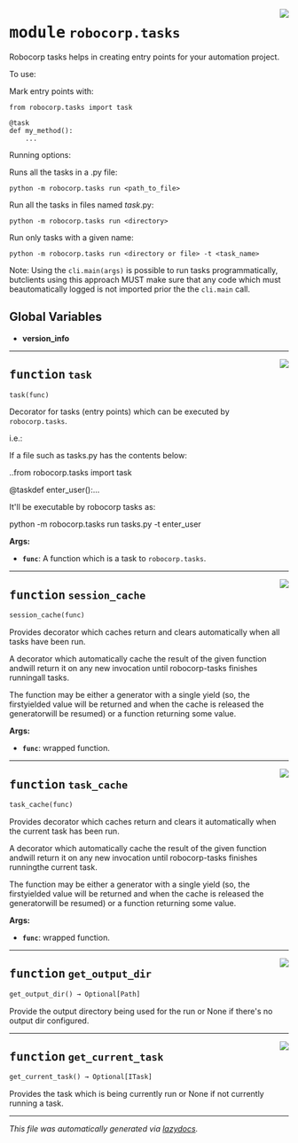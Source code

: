 <!-- markdownlint-disable -->

<a href="../../tasks/src/robocorp/tasks/__init__.py#L0"><img align="right" style="float:right;" src="https://img.shields.io/badge/-source-cccccc?style=flat-square" /></a>

# <kbd>module</kbd> `robocorp.tasks`
Robocorp tasks helps in creating entry points for your automation project.

To use:

Mark entry points with:

```
from robocorp.tasks import task

@task
def my_method():
    ...
```

Running options:

Runs all the tasks in a .py file:

`python -m robocorp.tasks run <path_to_file>`

Run all the tasks in files named *task*.py:

`python -m robocorp.tasks run <directory>`

Run only tasks with a given name:

`python -m robocorp.tasks run <directory or file> -t <task_name>`



Note: Using the `cli.main(args)` is possible to run tasks programmatically, butclients using this approach MUST make sure that any code which must beautomatically logged is not imported prior the the `cli.main` call.

**Global Variables**
---------------
- **version_info**

---

<a href="../../tasks/src/robocorp/tasks/__init__.py#L43"><img align="right" style="float:right;" src="https://img.shields.io/badge/-source-cccccc?style=flat-square" /></a>

## <kbd>function</kbd> `task`

```python
task(func)
```

Decorator for tasks (entry points) which can be executed by `robocorp.tasks`.

i.e.:

If a file such as tasks.py has the contents below:

..from robocorp.tasks import task

@taskdef enter_user():...



It'll be executable by robocorp tasks as:

python -m robocorp.tasks run tasks.py -t enter_user



**Args:**

 - <b>`func`</b>:  A function which is a task to `robocorp.tasks`.


---

<a href="../../tasks/src/robocorp/tasks/__init__.py#L74"><img align="right" style="float:right;" src="https://img.shields.io/badge/-source-cccccc?style=flat-square" /></a>

## <kbd>function</kbd> `session_cache`

```python
session_cache(func)
```

Provides decorator which caches return and clears automatically when all tasks have been run.

A decorator which automatically cache the result of the given function andwill return it on any new invocation until robocorp-tasks finishes runningall tasks.

The function may be either a generator with a single yield (so, the firstyielded value will be returned and when the cache is released the generatorwill be resumed) or a function returning some value.



**Args:**

 - <b>`func`</b>:  wrapped function.


---

<a href="../../tasks/src/robocorp/tasks/__init__.py#L95"><img align="right" style="float:right;" src="https://img.shields.io/badge/-source-cccccc?style=flat-square" /></a>

## <kbd>function</kbd> `task_cache`

```python
task_cache(func)
```

Provides decorator which caches return and clears it automatically when the current task has been run.

A decorator which automatically cache the result of the given function andwill return it on any new invocation until robocorp-tasks finishes runningthe current task.

The function may be either a generator with a single yield (so, the firstyielded value will be returned and when the cache is released the generatorwill be resumed) or a function returning some value.



**Args:**

 - <b>`func`</b>:  wrapped function.


---

<a href="../../tasks/src/robocorp/tasks/__init__.py#L116"><img align="right" style="float:right;" src="https://img.shields.io/badge/-source-cccccc?style=flat-square" /></a>

## <kbd>function</kbd> `get_output_dir`

```python
get_output_dir() → Optional[Path]
```

Provide the output directory being used for the run or None if there's no output dir configured.


---

<a href="../../tasks/src/robocorp/tasks/__init__.py#L128"><img align="right" style="float:right;" src="https://img.shields.io/badge/-source-cccccc?style=flat-square" /></a>

## <kbd>function</kbd> `get_current_task`

```python
get_current_task() → Optional[ITask]
```

Provides the task which is being currently run or None if not currently running a task.




---

_This file was automatically generated via [lazydocs](https://github.com/ml-tooling/lazydocs)._
